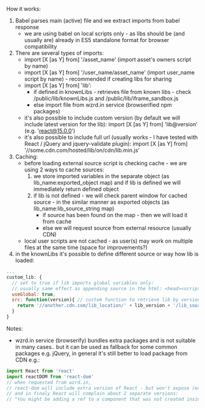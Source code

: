 How it works:
1) Babel parses main (active) file and we extract imports from babel response
	* we are using babel on local scripts only -
	as libs should be (and usually are) already in ES5 standalone format for browser compatibility
2) There are several types of imports:
	* import [X [as Y] from] '/asset_name' (import asset's owners script by name)
	* import [X [as Y] from] '/user_name/asset_name' (import user_name script by name) - recommended if creating libs for sharing
	* import [X [as Y] from] 'lib':
		* if defined in knownLibs - retrieves file from known libs - check /public/lib/knownLibs.js and /public/lib/iframe_sandbox.js
		* else import file from wzrd.in service (browserified npm packages)
	* it's also possible to include custom version
	(by default we will include latest version for the lib):
	import [X [as Y] from] 'lib@version' (e.g. 'react@15.0.0')
	* it's also possible to include full url (usually works - I have tested with React / jQuery and jquery-validate plugin):
	import [X [as Y] from] '//some.cdn.com/hosted/lib/on/cdn/lib.min.js'
3) Caching:
	* before loading external source script is checking cache - we are using 2 ways to cache sources:
		1) we store imported variables in the separate object (as lib_name:exported_object map)
		and if lib is defined we will immediately return defined object
		2) if lib is not defined - we will check parent window for cached source -
		in the similar manner as exported objects (as lib_name:lib_source_string map)
			* if source has been found on the map - then we will load it from cache
			* else we will request source from external resource (usually CDN)
	* local user scripts are not cached -
		as user(s) may work on multiple files at the same time (space for improvements?)
4) in the knownLibs it's possible to define different source or way how lib is loaded:
```javascript
...
custom_lib: {
  // set to true if lib imports global variables only:
  // usually same effect as appending source in the html: <head><script src="..."></script></head>
  useGlobal: true,
  src: function(version){ // custom function to retrieve lib by version
    return '//another.cdn.com/lib_location/' + lib_version + '/lib_source.js'
  }
}
```

Notes:
* wzrd.in service (browserify) bundles extra packages and is not suitable in many cases..
but it can be used as fallback for some common packages e.g. jQuery,
in general it's still better to load package from CDN
e.g.:
```javascript
import React from 'react'
import reactDOM from 'react-dom'
// when requested from wzrd.in,
// react-dom will include extra version of React - but won't expose (export) that react version to other modules
// and in finaly React will complain about 2 separate versions:
// "You might be adding a ref to a component that was not created inside a component's `render` method, or you have multiple copies of React loaded"
```

